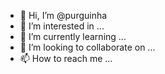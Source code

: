 - 👋 Hi, I’m @purguinha
- 👀 I’m interested in ...
- 🌱 I’m currently learning ...
- 💞️ I’m looking to collaborate on ...
- 📫 How to reach me ...

<!---
purguinha/purguinha is a ✨ special ✨ repository because its `README.md` (this file) appears on your GitHub profile.
You can click the Preview link to take a look at your changes.
--->
